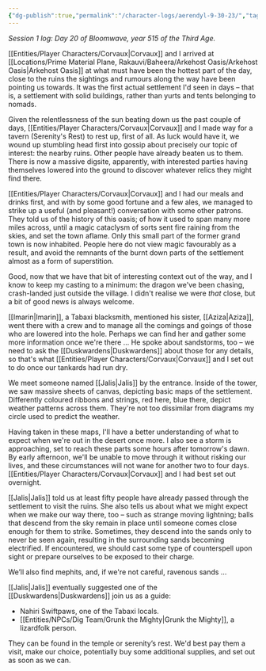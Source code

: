 ```yaml
---
{"dg-publish":true,"permalink":"/character-logs/aerendyl-9-30-23/","tags":["Plot","Campaign"]}
---
```




*Session 1 log: Day 20 of Bloomwave, year 515 of the Third Age.*

[[Entities/Player Characters/Corvaux\|Corvaux]] and I arrived at [[Locations/Prime Material Plane, Rakauvi/Baheera/Arkehost Oasis/Arkehost Oasis\|Arkehost Oasis]] at what must have been the hottest part of the day, close to the ruins the sightings and rumours along the way have been pointing us towards. It was the first actual settlement I'd seen in days – that is, a settlement with solid buildings, rather than yurts and tents belonging to nomads.

Given the relentlessness of the sun beating down us the past couple of days, [[Entities/Player Characters/Corvaux\|Corvaux]] and I made way for a tavern (Serenity's Rest) to rest up, first of all. As luck would have it, we wound up stumbling head first into gossip about precisely our topic of interest: the nearby ruins. Other people have already beaten us to them. There is now a massive digsite, apparently, with interested parties having themselves lowered into the ground to discover whatever relics they might find there.

[[Entities/Player Characters/Corvaux\|Corvaux]] and I had our meals and drinks first, and with by some good fortune and a few ales, we managed to strike up a useful (and pleasant!) conversation with some other patrons. They told us of the history of this oasis; of how it used to span many more miles across, until a magic cataclysm of sorts sent fire raining from the skies, and set the town aflame. Only this small part of the former grand town is now inhabited. People here do not view magic favourably as a result, and avoid the remnants of the burnt down parts of the settlement almost as a form of superstition.

Good, now that we have that bit of interesting context out of the way, and I know to keep my casting to a minimum: the dragon we've been chasing, crash-landed just outside the village. I didn't realise we were *that* close, but a bit of good news is always welcome.

[[Imarin\|Imarin]], a Tabaxi blacksmith, mentioned his sister, [[Aziza\|Aziza]], went there with a crew and to manage all the comings and goings of those who are lowered into the hole. Perhaps we can find her and gather some more information once we're there ... He spoke about sandstorms, too – we need to ask the [[Duskwardens\|Duskwardens]] about those for any details, so that's what [[Entities/Player Characters/Corvaux\|Corvaux]] and I set out to do once our tankards had run dry.

We meet someone named [[Jalis\|Jalis]] by the entrance. Inside of the tower, we saw massive sheets of canvas, depicting basic maps of the settlement. Differently coloured ribbons and strings, red here, blue there, depict weather patterns across them. They're not too dissimilar from diagrams my circle used to predict the weather.

Having taken in these maps, I'll have a better understanding of what to expect when we're out in the desert once more. I also see a storm is approaching, set to reach these parts some hours after tomorrow's dawn. By early afternoon, we'll be unable to move through it without risking our lives, and these circumstances will not wane for another two to four days. [[Entities/Player Characters/Corvaux\|Corvaux]] and I had best set out overnight.

[[Jalis\|Jalis]] told us at least fifty people have already passed through the settlement to visit the ruins. She also tells us about what we might expect when we make our way there, too – such as strange moving lightning; balls that descend from the sky remain in place until someone comes close enough for them to strike. Sometimes, they descend into the sands only to never be seen again, resulting in the surrounding sands becoming electrified. If encountered, we should cast some type of counterspell upon sight or prepare ourselves to be exposed to their charge.

We’ll also find mephits, and, if we're not careful, ravenous sands …

[[Jalis\|Jalis]] eventually suggested one of the [[Duskwardens\|Duskwardens]] join us as a guide:

- Nahiri Swiftpaws, one of the Tabaxi locals.
- [[Entities/NPCs/Dig Team/Grunk the Mighty\|Grunk the Mighty]], a lizardfolk person.

They can be found in the temple or serenity’s rest. We'd best pay them a visit, make our choice, potentially buy some additional supplies, and set out as soon as we can.